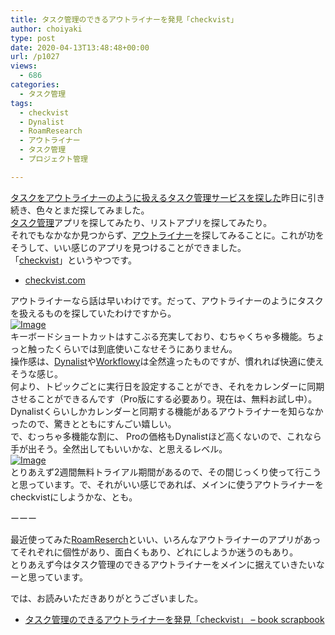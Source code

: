 ```yaml
---
title: タスク管理のできるアウトライナーを発見「checkvist」
author: choiyaki
type: post
date: 2020-04-13T13:48:48+00:00
url: /p1027
views:
  - 686
categories:
  - タスク管理
tags:
  - checkvist
  - Dynalist
  - RoamResearch
  - アウトライナー
  - タスク管理
  - プロジェクト管理

---
```

[タスクをアウトライナーのように扱えるタスク管理サービスを探した][1]昨日に引き続き、色々とまだ探してみました。  
[タスク管理][2]アプリを探してみたり、リストアプリを探してみたり。  
それでもなかなか見つからず、[アウトライナー][3]を探してみることに。これが功をそうして、いい感じのアプリを見つけることができました。  
「[checkvist][4]」というやつです。

  * [checkvist.com][5]

アウトライナーなら話は早いわけです。だって、アウトライナーのようにタスクを扱えるものを探していたわけですから。  
[![Image][6]][7]  
キーボードショートカットはすこぶる充実しており、むちゃくちゃ多機能。ちょっと触ったくらいでは到底使いこなせそうにありません。  
操作感は、[Dynalist][8]や[Workflowy][9]は全然違ったものですが、慣れれば快適に使えそうな感じ。  
何より、トピックごとに実行日を設定することができ、それをカレンダーに同期させることができるんです（Pro版にする必要あり。現在は、無料お試し中）。  
Dynalistくらいしかカレンダーと同期する機能があるアウトライナーを知らなかったので、驚きとともにすんごい嬉しい。  
で、むっちゃ多機能な割に、 Proの価格もDynalistほど高くないので、これなら手が出そう。全然出してもいいかな、と思えるレベル。  
[![Image][10]][11]  
とりあえず2週間無料トライアル期間があるので、その間じっくり使って行こうと思っています。で、それがいい感じであれば、メインに使うアウトライナーをcheckvistにしようかな、とも。

ーーー

最近使ってみた[RoamReserch][12]といい、いろんなアウトライナーのアプリがあってそれぞれに個性があり、面白くもあり、どれにしようか迷うのもあり。  
とりあえず今はタスク管理のできるアウトライナーをメインに据えていきたいなーと思っています。

では、お読みいただきありがとうございました。

  * [タスク管理のできるアウトライナーを発見「checkvist」 &#8211; book scrapbook][13]

 [1]: https://scrapbox.io/choiyaki-hondana/%E3%82%BF%E3%82%B9%E3%82%AF%E3%82%92%E3%82%A2%E3%82%A6%E3%83%88%E3%83%A9%E3%82%A4%E3%83%8A%E3%83%BC%E3%81%AE%E3%82%88%E3%81%86%E3%81%AB%E6%89%B1%E3%81%88%E3%82%8B%E3%82%BF%E3%82%B9%E3%82%AF%E7%AE%A1%E7%90%86%E3%82%B5%E3%83%BC%E3%83%93%E3%82%B9%E3%82%92%E6%8E%A2%E3%81%97%E3%81%9F
 [2]: https://scrapbox.io/choiyaki-hondana/%E3%82%BF%E3%82%B9%E3%82%AF%E7%AE%A1%E7%90%86
 [3]: https://scrapbox.io/choiyaki-hondana/%E3%82%A2%E3%82%A6%E3%83%88%E3%83%A9%E3%82%A4%E3%83%8A%E3%83%BC
 [4]: https://scrapbox.io/choiyaki-hondana/checkvist
 [5]: https://checkvist.com/
 [6]: https://gyazo.com/0618c16454f18146fde9530617305a00/thumb/1000
 [7]: https://gyazo.com/0618c16454f18146fde9530617305a00
 [8]: https://scrapbox.io/choiyaki-hondana/Dynalist
 [9]: https://scrapbox.io/choiyaki-hondana/Workflowy
 [10]: https://gyazo.com/d917f3fea824c308307d5834744fa199/thumb/1000
 [11]: https://gyazo.com/d917f3fea824c308307d5834744fa199
 [12]: https://scrapbox.io/choiyaki-hondana/RoamReserch
 [13]: https://scrapbox.io/choiyaki-hondana/%E3%82%BF%E3%82%B9%E3%82%AF%E7%AE%A1%E7%90%86%E3%81%AE%E3%81%A7%E3%81%8D%E3%82%8B%E3%82%A2%E3%82%A6%E3%83%88%E3%83%A9%E3%82%A4%E3%83%8A%E3%83%BC%E3%82%92%E7%99%BA%E8%A6%8B%E3%80%8Ccheckvist%E3%80%8D